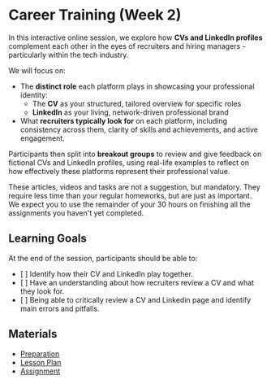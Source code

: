 # Career Training (Week 2)

In this interactive online session, we explore how **CVs and LinkedIn profiles** complement each other in the eyes of recruiters and hiring managers - particularly within the tech industry.

We will focus on:

- The **distinct role** each platform plays in showcasing your professional identity:
  - The **CV** as your structured, tailored overview for specific roles
  - **LinkedIn** as your living, network-driven professional brand
- What **recruiters typically look for** on each platform, including consistency across them, clarity of skills and achievements, and active engagement.

Participants then split into **breakout groups** to review and give feedback on fictional CVs and LinkedIn profiles, using real-life examples to reflect on how effectively these platforms represent their professional value.

These articles, videos and tasks are not a suggestion, but mandatory. They require less time than your regular homeworks, but are just as important. We expect you to use the remainder of your 30 hours on finishing all the assignments you haven't yet completed.

## Learning Goals

At the end of the session, participants should be able to:

- [ ] Identify how their CV and LinkedIn play together.
- [ ] Have an understanding about how recruiters review a CV and what they look for.
- [ ] Being able to critically review a CV and Linkedin page and identify main errors and pitfalls.

## Materials

- [Preparation](preparation.md)
- [Lesson Plan](lesson-plan.md)
- [Assignment](assignment.md)
